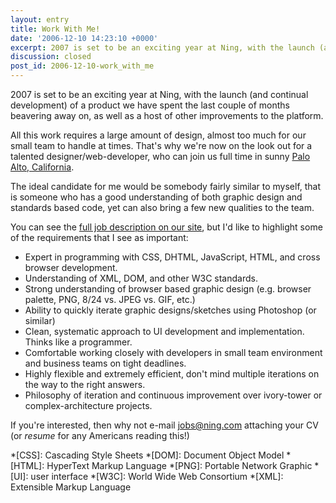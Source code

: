```yaml
---
layout: entry
title: Work With Me!
date: '2006-12-10 14:23:10 +0000'
excerpt: 2007 is set to be an exciting year at Ning, with the launch (and continual development) of a product we have spent the last couple of months beavering away on, as well as a host of other improvements to the platform.
discussion: closed
post_id: 2006-12-10-work_with_me
---
```

2007 is set to be an exciting year at Ning, with the launch (and continual development) of a product we have spent the last couple of months beavering away on, as well as a host of other improvements to the platform.

All this work requires a large amount of design, almost too much for our small team to handle at times. That's why we're now on the look out for a talented designer/web-developer, who can join us full time in sunny [Palo Alto, California][1].

The ideal candidate for me would be somebody fairly similar to myself, that is someone who has a good understanding of both graphic design and standards based code, yet can also bring a few new qualities to the team.

You can see the [full job description on our site][2], but I'd like to highlight some of the requirements that I see as important:

* Expert in programming with CSS, DHTML, JavaScript, HTML, and cross browser development.
* Understanding of XML, DOM, and other W3C standards.
* Strong understanding of browser based graphic design (e.g. browser palette, PNG, 8/24 vs. JPEG vs. GIF, etc.)
* Ability to quickly iterate graphic designs/sketches using Photoshop (or similar)
* Clean, systematic approach to UI development and implementation. Thinks like a programmer.
* Comfortable working closely with developers in small team environment and business teams on tight deadlines.
* Highly flexible and extremely efficient, don't mind multiple iterations on the way to the right answers.
* Philosophy of iteration and continuous improvement over ivory-tower or complex-architecture projects.

If you're interested, then why not e-mail <jobs@ning.com> attaching your CV (or *resume* for any Americans reading this!)

[1]: http://en.wikipedia.org/wiki/Palo_Alto%2C_California.
[2]: http://jobs.ning.com/group.php?FAQGroup:title=Product+Management+%26+Design+#faq-2416020

*[CSS]: Cascading Style Sheets
*[DOM]: Document Object Model
*[HTML]: HyperText Markup Language
*[PNG]: Portable Network Graphic
*[UI]: user interface
*[W3C]: World Wide Web Consortium
*[XML]: Extensible Markup Language